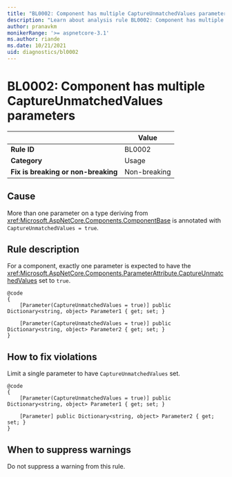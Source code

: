 ```yaml
---
title: "BL0002: Component has multiple CaptureUnmatchedValues parameters"
description: "Learn about analysis rule BL0002: Component has multiple CaptureUnmatchedValues parameters"
author: pranavkm
monikerRange: '>= aspnetcore-3.1'
ms.author: riande
ms.date: 10/21/2021
uid: diagnostics/bl0002
---
```

# BL0002: Component has multiple CaptureUnmatchedValues parameters

| | Value |
|-|-|
| **Rule ID** |BL0002|
| **Category** |Usage|
| **Fix is breaking or non-breaking** |Non-breaking|

## Cause

More than one parameter on a type deriving from <xref:Microsoft.AspNetCore.Components.ComponentBase> is annotated with `CaptureUnmatchedValues = true`.

## Rule description

For a component, exactly one parameter is expected to have the <xref:Microsoft.AspNetCore.Components.ParameterAttribute.CaptureUnmatchedValues> set to `true`.

```razor
@code
{
    [Parameter(CaptureUnmatchedValues = true)] public Dictionary<string, object> Parameter1 { get; set; }

    [Parameter(CaptureUnmatchedValues = true)] public Dictionary<string, object> Parameter2 { get; set; }
}
```

## How to fix violations

Limit a single parameter to have `CaptureUnmatchedValues` set.

```razor
@code
{
    [Parameter(CaptureUnmatchedValues = true)] public Dictionary<string, object> Parameter1 { get; set; }

    [Parameter] public Dictionary<string, object> Parameter2 { get; set; }
}
```

## When to suppress warnings

Do not suppress a warning from this rule.

